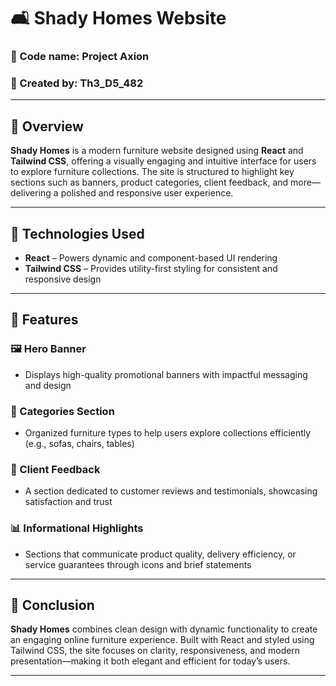 # 🛋️ Shady Homes Website

### 🔐 Code name: Project Axion

### 👤 Created by: Th3_D5_482

---

## 📘 Overview  
**Shady Homes** is a modern furniture website designed using **React** and **Tailwind CSS**, offering a visually engaging and intuitive interface for users to explore furniture collections. The site is structured to highlight key sections such as banners, product categories, client feedback, and more—delivering a polished and responsive user experience.

---

## 🧰 Technologies Used  
- **React** – Powers dynamic and component-based UI rendering  
- **Tailwind CSS** – Provides utility-first styling for consistent and responsive design

---

## 🚀 Features

### 🖼️ Hero Banner  
- Displays high-quality promotional banners with impactful messaging and design

### 📂 Categories Section  
- Organized furniture types to help users explore collections efficiently (e.g., sofas, chairs, tables)

### 💬 Client Feedback  
- A section dedicated to customer reviews and testimonials, showcasing satisfaction and trust

### 📊 Informational Highlights  
- Sections that communicate product quality, delivery efficiency, or service guarantees through icons and brief statements

---

## 🎯 Conclusion  
**Shady Homes** combines clean design with dynamic functionality to create an engaging online furniture experience. Built with React and styled using Tailwind CSS, the site focuses on clarity, responsiveness, and modern presentation—making it both elegant and efficient for today’s users.

---
